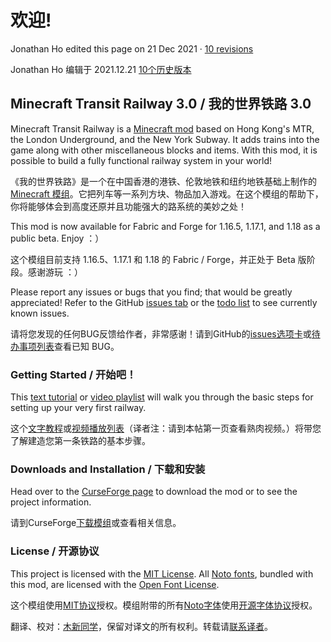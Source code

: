 # 欢迎!

Jonathan Ho edited this page on 21 Dec 2021 · [10 revisions](https://github.com/jonafanho/Minecraft-Transit-Railway/wiki/Home/\_history)

Jonathan Ho 编辑于 2021.12.21 [10个历史版本](https://github.com/jonafanho/Minecraft-Transit-Railway/wiki/Home/\_history)

## Minecraft Transit Railway 3.0 / 我的世界铁路 3.0

Minecraft Transit Railway is a [Minecraft mod](https://minecraft.fandom.com/wiki/Mods) based on Hong Kong's MTR, the London Underground, and the New York Subway. It adds trains into the game along with other miscellaneous blocks and items. With this mod, it is possible to build a fully functional railway system in your world!

《我的世界铁路》是一个在中国香港的港铁、伦敦地铁和纽约地铁基础上制作的 [Minecraft 模组](https://minecraft.fandom.com/wiki/Mods)。它把列车等一系列方块、物品加入游戏。在这个模组的帮助下，你将能够体会到高度还原并且功能强大的路系统的美妙之处！

This mod is now available for Fabric and Forge for 1.16.5, 1.17.1, and 1.18 as a public beta. Enjoy ：）

这个模组目前支持 1.16.5、1.17.1 和 1.18 的 Fabric / Forge，并正处于 Beta 版阶段。感谢游玩 ：）

Please report any issues or bugs that you find; that would be greatly appreciated! Refer to the GitHub [issues tab](https://github.com/jonafanho/Minecraft-Transit-Railway/issues) or the [todo list](https://github.com/jonafanho/Minecraft-Transit-Railway/wiki/Todo-List) to see currently known issues.

请将您发现的任何BUG反馈给作者，非常感谢！请到GitHub的[issues选项卡](https://github.com/jonafanho/Minecraft-Transit-Railway/issues)或[待办事项列表](https://github.com/jonafanho/Minecraft-Transit-Railway/wiki/Todo-List)查看已知 BUG。

### Getting Started / 开始吧！

This [text tutorial](https://github.com/jonafanho/Minecraft-Transit-Railway/wiki/Getting-Started) or [video playlist](https://www.youtube.com/playlist?list=PLp0jZgheSlXv\_vjilwnbrOtdbmgvz1VkC) will walk you through the basic steps for setting up your very first railway.

这个[文字教程](https://github.com/jonafanho/Minecraft-Transit-Railway/wiki/Getting-Started)或[视频播放列表](https://www.youtube.com/playlist?list=PLp0jZgheSlXv\_vjilwnbrOtdbmgvz1VkC)（译者注：请到本帖第一页查看熟肉视频。）将带您了解建造您第一条铁路的基本步骤。

### Downloads and Installation / 下载和安装

Head over to the [CurseForge page](https://www.curseforge.com/minecraft/mc-mods/minecraft-transit-railway) to download the mod or to see the project information.

请到CurseForge[下载模组](https://www.curseforge.com/minecraft/mc-mods/minecraft-transit-railway)或查看相关信息。

### License / 开源协议

This project is licensed with the [MIT License](https://opensource.org/licenses/MIT). All [Noto fonts](https://fonts.google.com/noto), bundled with this mod, are licensed with the [Open Font License](http://scripts.sil.org/OFL).

这个模组使用[MIT协议](https://opensource.org/licenses/MIT)授权。模组附带的所有[Noto字体](https://fonts.google.com/noto)使用[开源字体协议](http://scripts.sil.org/OFL)授权。

翻译、校对：[木新同学](https://www.mcbbs.net/?3291130)，保留对译文的所有权利。转载请[联系译者](https://www.mcbbs.net/?3291130)。
